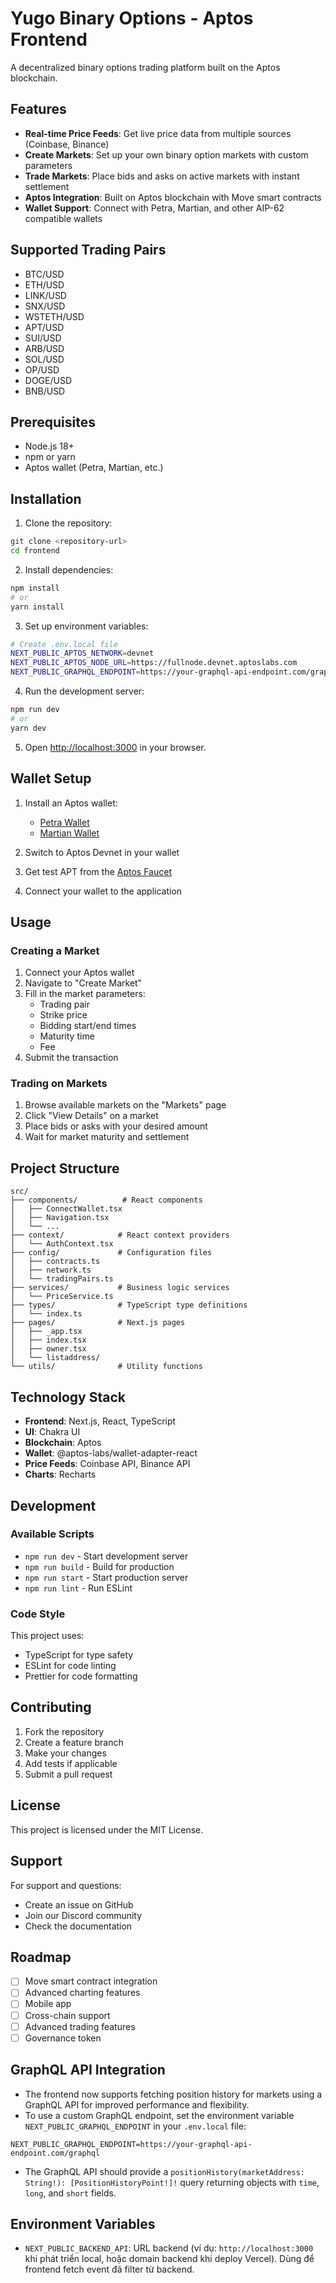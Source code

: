 # Yugo Binary Options - Aptos Frontend

A decentralized binary options trading platform built on the Aptos blockchain.

## Features

- **Real-time Price Feeds**: Get live price data from multiple sources (Coinbase, Binance)
- **Create Markets**: Set up your own binary option markets with custom parameters
- **Trade Markets**: Place bids and asks on active markets with instant settlement
- **Aptos Integration**: Built on Aptos blockchain with Move smart contracts
- **Wallet Support**: Connect with Petra, Martian, and other AIP-62 compatible wallets

## Supported Trading Pairs

- BTC/USD
- ETH/USD
- LINK/USD
- SNX/USD
- WSTETH/USD
- APT/USD
- SUI/USD
- ARB/USD
- SOL/USD
- OP/USD
- DOGE/USD
- BNB/USD

## Prerequisites

- Node.js 18+ 
- npm or yarn
- Aptos wallet (Petra, Martian, etc.)

## Installation

1. Clone the repository:
```bash
git clone <repository-url>
cd frontend
```

2. Install dependencies:
```bash
npm install
# or
yarn install
```

3. Set up environment variables:
```bash
# Create .env.local file
NEXT_PUBLIC_APTOS_NETWORK=devnet
NEXT_PUBLIC_APTOS_NODE_URL=https://fullnode.devnet.aptoslabs.com
NEXT_PUBLIC_GRAPHQL_ENDPOINT=https://your-graphql-api-endpoint.com/graphql
```

4. Run the development server:
```bash
npm run dev
# or
yarn dev
```

5. Open [http://localhost:3000](http://localhost:3000) in your browser.

## Wallet Setup

1. Install an Aptos wallet:
   - [Petra Wallet](https://petra.app/)
   - [Martian Wallet](https://martianwallet.xyz/)

2. Switch to Aptos Devnet in your wallet

3. Get test APT from the [Aptos Faucet](https://faucet.devnet.aptoslabs.com/)

4. Connect your wallet to the application

## Usage

### Creating a Market

1. Connect your Aptos wallet
2. Navigate to "Create Market"
3. Fill in the market parameters:
   - Trading pair
   - Strike price
   - Bidding start/end times
   - Maturity time
   - Fee
4. Submit the transaction

### Trading on Markets

1. Browse available markets on the "Markets" page
2. Click "View Details" on a market
3. Place bids or asks with your desired amount
4. Wait for market maturity and settlement

## Project Structure

```
src/
├── components/          # React components
│   ├── ConnectWallet.tsx
│   ├── Navigation.tsx
│   └── ...
├── context/            # React context providers
│   └── AuthContext.tsx
├── config/             # Configuration files
│   ├── contracts.ts
│   ├── network.ts
│   └── tradingPairs.ts
├── services/           # Business logic services
│   └── PriceService.ts
├── types/              # TypeScript type definitions
│   └── index.ts
├── pages/              # Next.js pages
│   ├── _app.tsx
│   ├── index.tsx
│   ├── owner.tsx
│   └── listaddress/
└── utils/              # Utility functions
```

## Technology Stack

- **Frontend**: Next.js, React, TypeScript
- **UI**: Chakra UI
- **Blockchain**: Aptos
- **Wallet**: @aptos-labs/wallet-adapter-react
- **Price Feeds**: Coinbase API, Binance API
- **Charts**: Recharts

## Development

### Available Scripts

- `npm run dev` - Start development server
- `npm run build` - Build for production
- `npm run start` - Start production server
- `npm run lint` - Run ESLint

### Code Style

This project uses:
- TypeScript for type safety
- ESLint for code linting
- Prettier for code formatting

## Contributing

1. Fork the repository
2. Create a feature branch
3. Make your changes
4. Add tests if applicable
5. Submit a pull request

## License

This project is licensed under the MIT License.

## Support

For support and questions:
- Create an issue on GitHub
- Join our Discord community
- Check the documentation

## Roadmap

- [ ] Move smart contract integration
- [ ] Advanced charting features
- [ ] Mobile app
- [ ] Cross-chain support
- [ ] Advanced trading features
- [ ] Governance token 

## GraphQL API Integration

- The frontend now supports fetching position history for markets using a GraphQL API for improved performance and flexibility.
- To use a custom GraphQL endpoint, set the environment variable `NEXT_PUBLIC_GRAPHQL_ENDPOINT` in your `.env.local` file:

```
NEXT_PUBLIC_GRAPHQL_ENDPOINT=https://your-graphql-api-endpoint.com/graphql
```

- The GraphQL API should provide a `positionHistory(marketAddress: String!): [PositionHistoryPoint!]!` query returning objects with `time`, `long`, and `short` fields. 

## Environment Variables

- `NEXT_PUBLIC_BACKEND_API`: URL backend (ví dụ: `http://localhost:3000` khi phát triển local, hoặc domain backend khi deploy Vercel). Dùng để frontend fetch event đã filter từ backend. 